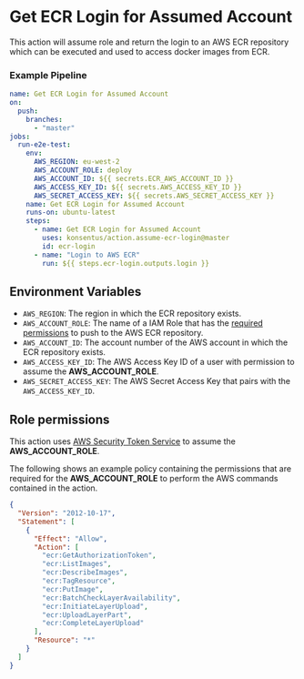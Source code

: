 # Get ECR Login for Assumed Account

This action will assume role and return the login to an AWS ECR repository which can be executed and used to access docker images from ECR.

### Example Pipeline

```yaml
name: Get ECR Login for Assumed Account
on:
  push:
    branches:
      - "master"
jobs:
  run-e2e-test:
    env:
      AWS_REGION: eu-west-2
      AWS_ACCOUNT_ROLE: deploy
      AWS_ACCOUNT_ID: ${{ secrets.ECR_AWS_ACCOUNT_ID }}
      AWS_ACCESS_KEY_ID: ${{ secrets.AWS_ACCESS_KEY_ID }}
      AWS_SECRET_ACCESS_KEY: ${{ secrets.AWS_SECRET_ACCESS_KEY }}
    name: Get ECR Login for Assumed Account
    runs-on: ubuntu-latest
    steps:
      - name: Get ECR Login for Assumed Account
        uses: konsentus/action.assume-ecr-login@master
        id: ecr-login
      - name: "Login to AWS ECR"
        run: ${{ steps.ecr-login.outputs.login }}
```

## Environment Variables

- `AWS_REGION`: The region in which the ECR repository exists.
- `AWS_ACCOUNT_ROLE`: The name of a IAM Role that has the [required permissions](#Role-permissions) to push to the AWS ECR repository.
- `AWS_ACCOUNT_ID`: The account number of the AWS account in which the ECR repository exists.
- `AWS_ACCESS_KEY_ID`: The AWS Access Key ID of a user with permission to assume the **AWS_ACCOUNT_ROLE**.
- `AWS_SECRET_ACCESS_KEY`: The AWS Secret Access Key that pairs with the `AWS_ACCESS_KEY_ID`.

## Role permissions

This action uses [AWS Security Token Service](https://docs.aws.amazon.com/STS/latest/APIReference/Welcome.html) to assume the **AWS_ACCOUNT_ROLE**.

The following shows an example policy containing the permissions that are required for the **AWS_ACCOUNT_ROLE** to perform the AWS commands contained in the action.

```json
{
  "Version": "2012-10-17",
  "Statement": [
    {
      "Effect": "Allow",
      "Action": [
        "ecr:GetAuthorizationToken",
        "ecr:ListImages",
        "ecr:DescribeImages",
        "ecr:TagResource",
        "ecr:PutImage",
        "ecr:BatchCheckLayerAvailability",
        "ecr:InitiateLayerUpload",
        "ecr:UploadLayerPart",
        "ecr:CompleteLayerUpload"
      ],
      "Resource": "*"
    }
  ]
}
```
